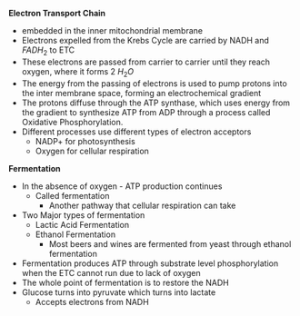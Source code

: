**Electron Transport Chain**
- embedded in the inner mitochondrial membrane
- Electrons expelled from the Krebs Cycle are carried by NADH and $FADH_2$ to ETC
- These electrons are passed from carrier to carrier until they reach oxygen, where it forms 2 $H_2O$
- The energy from the passing of electrons is used to pump protons into the inter membrane space, forming an electrochemical gradient
- The protons diffuse through the ATP synthase, which uses energy from the gradient to synthesize ATP from ADP through a process called Oxidative Phosphorylation.
- Different processes use different types of electron acceptors
	- NADP+ for photosynthesis
	- Oxygen for cellular respiration

**Fermentation**
- In the absence of oxygen - ATP production continues
	- Called fermentation
		- Another pathway that cellular respiration can take
- Two Major types of fermentation
	- Lactic Acid Fermentation
	- Ethanol Fermentation
		- Most beers and wines are fermented from yeast through ethanol fermentation
- Fermentation produces ATP through substrate level phosphorylation when the ETC cannot run due to lack of oxygen
- The whole point of fermentation is to restore the NADH
- Glucose turns into pyruvate which turns into lactate 
	- Accepts electrons from NADH